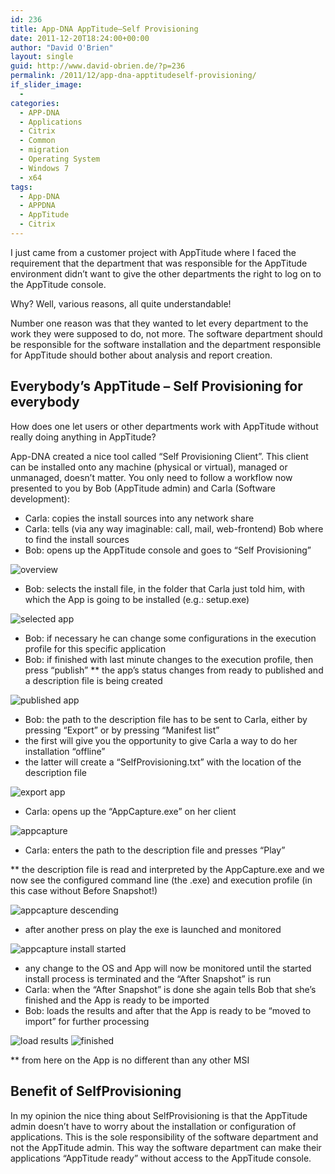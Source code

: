 ```yaml
---
id: 236
title: App-DNA AppTitude–Self Provisioning
date: 2011-12-20T18:24:00+00:00
author: "David O'Brien"
layout: single
guid: http://www.david-obrien.de/?p=236
permalink: /2011/12/app-dna-apptitudeself-provisioning/
if_slider_image:
  -
categories:
  - APP-DNA
  - Applications
  - Citrix
  - Common
  - migration
  - Operating System
  - Windows 7
  - x64
tags:
  - App-DNA
  - APPDNA
  - AppTitude
  - Citrix
---
```

I just came from a customer project with AppTitude where I faced the requirement that the department that was responsible for the AppTitude environment didn’t want to give the other departments the right to log on to the AppTitude console.

Why? Well, various reasons, all quite understandable!

Number one reason was that they wanted to let every department to the work they were supposed to do, not more. The software department should be responsible for the software installation and the department responsible for AppTitude should bother about analysis and report creation.

## Everybody’s AppTitude – Self Provisioning for everybody

How does one let users or other departments work with AppTitude without really doing anything in AppTitude?

App-DNA created a nice tool called “Self Provisioning Client”. This client can be installed onto any machine (physical or virtual), managed or unmanaged, doesn’t matter.
You only need to follow a workflow now presented to you by Bob (AppTitude admin) and Carla (Software development):

* Carla: copies the install sources into any network share
* Carla: tells (via any way imaginable: call, mail, web-frontend) Bob where to find the install sources
* Bob: opens up the AppTitude console and goes to “Self Provisioning”

![overview](/media/2012/01/overview.jpg "overview")

* Bob: selects the install file, in the folder that Carla just told him, with which the App is going to be installed (e.g.: setup.exe)

![selected app](/media/2012/01/selected_app.jpg "selected_app")

* Bob: if necessary he can change some configurations in the execution profile for this specific application
* Bob: if finished with last minute changes to the execution profile, then press “publish”
** the app’s status changes from ready to published and a description file is being created

![published app](/media/2012/01/published_app.jpg "published_app")

* Bob: the path to the description file has to be sent to Carla, either by pressing “Export” or by pressing “Manifest list”
* the first will give you the opportunity to give Carla a way to do her installation “offline”
* the latter will create a “SelfProvisioning.txt” with the location of the description file</ul>

![export app](/media/2012/01/export_app.jpg "export_app")

* Carla: opens up the “AppCapture.exe” on her client

![appcapture](/media/2012/01/appcapture.jpg "appcapture")

* Carla: enters the path to the description file and presses “Play”

** the description file is read and interpreted by the AppCapture.exe and we now see the configured command line (the .exe) and execution profile (in this case without Before Snapshot!)

![appcapture descending](/media/2012/01/appcapture_desc_read.jpg "appcapture_desc_read")

* after another press on play the exe is launched and monitored

![appcapture install started](/media/2012/01/appcapture_installstarted.jpg "appcapture_installstarted")



* any change to the OS and App will now be monitored until the started install process is terminated and the “After Snapshot” is run
* Carla: when the “After Snapshot” is done she again tells Bob that she’s finished and the App is ready to be imported
* Bob: loads the results and after that the App is ready to be “moved to import” for further processing

![load results](/media/2012/01/load_results.jpg "load_results")
![finished](/media/2012/01/finished.jpg "finished")

** from here on the App is no different than any other MSI

## Benefit of SelfProvisioning

In my opinion the nice thing about SelfProvisioning is that the AppTitude admin doesn’t have to worry about the installation or configuration of applications. This is the sole responsibility of the software department and not the AppTitude admin.
This way the software department can make their applications “AppTitude ready” without access to the AppTitude console.


